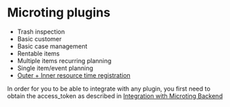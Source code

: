 # Microting plugins

* Trash inspection
* Basic customer
* Basic case management
* Rentable items
* Multiple items recurring planning
* Single item/event planning
* [Outer + Inner resource time registration](outer-+-inner-resource-time-registration/) 

In order for you to be able to integrate with any plugin, you first need to obtain the access\_token as described in [Integration with Microting Backend](../integration-with-microting-backend/)

